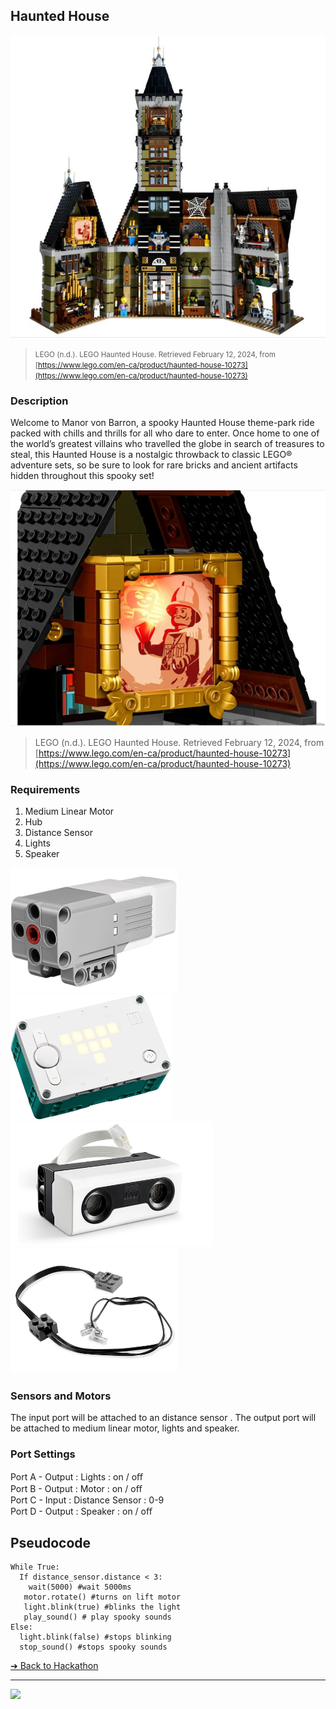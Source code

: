 ## Haunted House

![Haunted House](images/haunted-house.png)

> <small>LEGO (n.d.). LEGO Haunted House. Retrieved February 12, 2024, from [https://www.lego.com/en-ca/product/haunted-house-10273](https://www.lego.com/en-ca/product/haunted-house-10273)</small>

### Description

Welcome to Manor von Barron, a spooky Haunted House theme-park ride packed with chills and thrills for all who dare to enter. Once home to one of the world’s greatest villains who travelled the globe in search of treasures to steal, this Haunted House is a nostalgic throwback to classic LEGO® adventure sets, so be sure to look for rare bricks and ancient artifacts hidden throughout this spooky set!

![Haunted House](images/haunted-house-interactive.png)

> <smalll>LEGO (n.d.). LEGO Haunted House. Retrieved February 12, 2024, from [https://www.lego.com/en-ca/product/haunted-house-10273](https://www.lego.com/en-ca/product/haunted-house-10273)</small>

### Requirements

1. Medium Linear Motor
2. Hub
3. Distance Sensor
4. Lights
5. Speaker

<img src="media/ev3/steering-motor.png" height="200">
<img src="media/spike/hub-robot-inventor.jpeg" height="200">
<img src="media/spike/distance-sensor.png" height="200">
<img src="media/power-functions/lights.jpeg" height="200">

### Sensors and Motors

The input port will be attached to an distance sensor . The output port will be attached to medium linear motor, lights and speaker.

### Port Settings

Port A - Output : Lights : on / oﬀ  
Port B - Output : Motor : on / oﬀ  
Port C - Input : Distance Sensor : 0-9  
Port D - Output : Speaker : on / oﬀ  

## Pseudocode

```pseudocode
While True:
  If distance_sensor.distance < 3:
    wait(5000) #wait 5000ms
   motor.rotate() #turns on lift motor
   light.blink(true) #blinks the light
   play_sound() # play spooky sounds
Else:
  light.blink(false) #stops blinking
  stop_sound() #stops spooky sounds
```

[&#10132; Back to Hackathon](/hackathon-set/)

---

<a href="https://brickmmo.com">
<img src="https://brickmmo.com/images/brickmmo-logo-horizontal.jpg" width="100">
</a>
